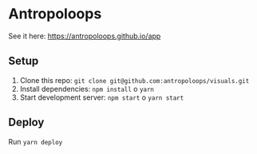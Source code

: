 # Antropoloops

See it here: https://antropoloops.github.io/app

## Setup

1.  Clone this repo: `git clone git@github.com:antropoloops/visuals.git`
2.  Install dependencies: `npm install` o `yarn`
3.  Start development server: `npm start` o `yarn start`

## Deploy

Run `yarn deploy`
